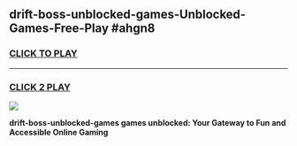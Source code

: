 
## drift-boss-unblocked-games-Unblocked-Games-Free-Play #ahgn8
<h3>
<a href="https://us.freeplayer.one?title=drift-boss-unblocked-games&ref=9M">CLICK TO PLAY</a></h3>
<hr>

<h3>
<a href="https://us.freeplayer.one?title=drift-boss-unblocked-games&ref=9M">CLICK 2 PLAY</a>
  
</h3>

<a href="https://us.freeplayer.one?title=drift-boss-unblocked-games&ref=9M"><img src="https://clearcache.store/games.png"></a>


**drift-boss-unblocked-games games unblocked: Your Gateway to Fun and Accessible Online Gaming**
